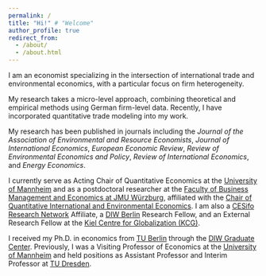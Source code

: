 ```yaml
---
permalink: /
title: "Hi!" # "Welcome"
author_profile: true
redirect_from: 
  - /about/
  - /about.html
---
```




I am an economist specializing in the intersection of international trade and environmental economics, with a particular focus on firm heterogeneity.
<!--I am an economist focused on the intersection of international trade and the environment, specifically examining the role of firm heterogeneity.-->
My research takes a micro-level approach, combining theoretical and empirical methods using German firm-level data. Recently, I have incorporated quantitative trade modeling into my work.
<!-- My research takes a micro-level approach, investigating how firm heterogeneity influences the relationship between trade and environmental outcomes. 
-->

My research has been published in journals including the  <i>Journal of the Association of Environmental and Resource Economists</i>, <i>Journal of International Economics</i>,  <i>European Economic Review</i>, <i>Review of Environmental Economics and Policy</i>, <i>Review of International Economics</i>, and <i>Energy Economics</i>.

I currently serve as Acting Chair of Quantitative Economics at the <a href="https://www.vwl.uni-mannheim.de/en/" target="_blank">
University of Mannheim</a> and as a postdoctoral researcher at the <a href="https://www.wiwi.uni-wuerzburg.de/en/" target="_blank">
Faculty of Business Management and Economics at JMU Würzburg</a>, affiliated with the <a href="https://www.wiwi.uni-wuerzburg.de/qiee/" target="_blank"> Chair of Quantitative International and Environmental Economics</a>. I am also a <a href="https://www.cesifo.org/en/research-network" target="_blank">
CESifo Research Network</a>  Affiliate, a <a href="https://www.diw.de/sixcms/detail.php?id=diw_01.c.617916.en" target="_blank">
DIW Berlin</a>  Research Fellow, and an External Research Fellow at the <a href="https://www.kcg-kiel.org/" target="_blank">
Kiel Centre for Globalization (KCG)</a>.

I received my Ph.D. in economics from <a href="https://www.tu.berlin/en/wm" target="_blank">
TU Berlin</a>  through the <a href="https://www.diw.de/de/diw_01.c.619412.de/graduate_center.html" target="_blank">
DIW Graduate Center</a>. Previously, I was a Visiting Professor of Economics at the <a href="https://www.vwl.uni-mannheim.de/en/" target="_blank">
University of Mannheim</a> and held positions as Assistant Professor and Interim Professor at <a href="https://tu-dresden.de/bu/wirtschaft?set_language=en" target="_blank">
 TU Dresden</a>. 
